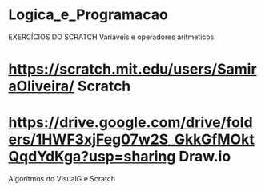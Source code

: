 # Logica_e_Programacao
EXERCÍCIOS DO SCRATCH
Variáveis e operadores aritmeticos
# <https://scratch.mit.edu/users/SamiraOliveira/> Scratch
# <https://drive.google.com/drive/folders/1HWF3xjFeg07w2S_GkkGfMOktQqdYdKga?usp=sharing> Draw.io
Algorítmos do VisualG e Scratch

